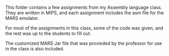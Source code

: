 This folder contains a few assignments from my Assembly language class. They are written in MIPS, and each assignment includes the asm file for the MARS emulator.

For most of the assignments in this class, some of the code was given, and the rest was up to the students to fill out.

The customized MARS Jar file that was provieded by the professor for use in the class is also included.
